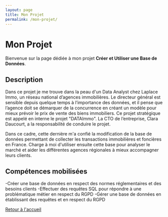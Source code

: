 ```yaml
---
layout: page
title: Mon Projet
permalink: /mon-projet/
---
```


# Mon Projet

Bienvenue sur la page dédiée à mon projet **Créer et Utiliser une Base de Données**.

## Description
Dans ce projet je me trouve dans la peau d'un Data Analyst chez Laplace Immo, un réseau national d’agences immobilières. Le directeur général est sensible depuis quelque temps à l’importance des données, et il pense que l’agence doit se démarquer de la concurrence en créant un modèle pour mieux prévoir le prix de vente des biens immobiliers. 
Ce projet stratégique est appelé en interne le projet "DATAImmo". La CTO de l’entreprise, Clara Daucourt, a la responsabilité de conduire le projet.

Dans ce cadre, cette dernière m'a confié la modification de la base de données permettant de collecter les transactions immobilières et foncières en France.
Charge à moi d'utiliser ensuite cette base pour analyser le marché et aider les différentes agences régionales à mieux accompagner leurs clients.


## Compétences mobilisées
-Créer une base de données en respect des normes réglementaires et des besoins clients
-Effectuer des requêtes SQL pour répondre à une problématique métier en respect du RGPD
-Gérer une base de données en établissant des requêtes et en respect du RGPD

[Retour à l'accueil](./)
